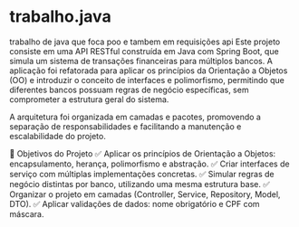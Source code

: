 # trabalho.java
trabalho de java que foca poo e tambem em requisições api 
Este projeto consiste em uma API RESTful construída em Java com Spring Boot, que simula um sistema de transações financeiras para múltiplos bancos. A aplicação foi refatorada para aplicar os princípios da Orientação a Objetos (OO) e introduzir o conceito de interfaces e polimorfismo, permitindo que diferentes bancos possuam regras de negócio específicas, sem comprometer a estrutura geral do sistema.

A arquitetura foi organizada em camadas e pacotes, promovendo a separação de responsabilidades e facilitando a manutenção e escalabilidade do projeto.

🎯 Objetivos do Projeto
✅ Aplicar os princípios de Orientação a Objetos: encapsulamento, herança, polimorfismo e abstração.
✅ Criar interfaces de serviço com múltiplas implementações concretas.
✅ Simular regras de negócio distintas por banco, utilizando uma mesma estrutura base.
✅ Organizar o projeto em camadas (Controller, Service, Repository, Model, DTO).
✅ Aplicar validações de dados: nome obrigatório e CPF com máscara.
